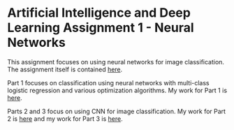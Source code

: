 # Artificial Intelligence and Deep Learning Assignment 1 - Neural Networks

This assignment focuses on using neural networks for image classification.  The assignment itself is contained [here](https://github.com/anyapriya/ExamplesOfWork/blob/master/LSE%20-%20Artificial%20Intelligence%20and%20Deep%20Learning/NeuralNetworksAssignment/Assignment1.md).  

Part 1 focuses on classification using neural networks with multi-class logistic regression and various optimization algorithms.  My work for Part 1 is [here](https://github.com/anyapriya/ExamplesOfWork/blob/master/LSE%20-%20Artificial%20Intelligence%20and%20Deep%20Learning/NeuralNetworksAssignment/AIAssignment1P1.ipynb).  

Parts 2 and 3 focus on using CNN for image classification.  My work for Part 2 is [here](https://github.com/anyapriya/ExamplesOfWork/blob/master/LSE%20-%20Artificial%20Intelligence%20and%20Deep%20Learning/NeuralNetworksAssignment/AIAssignment1P2.ipynb) and my work for Part 3 is [here](https://github.com/anyapriya/ExamplesOfWork/blob/master/LSE%20-%20Artificial%20Intelligence%20and%20Deep%20Learning/NeuralNetworksAssignment/AIAssignment1P3.ipynb).  
